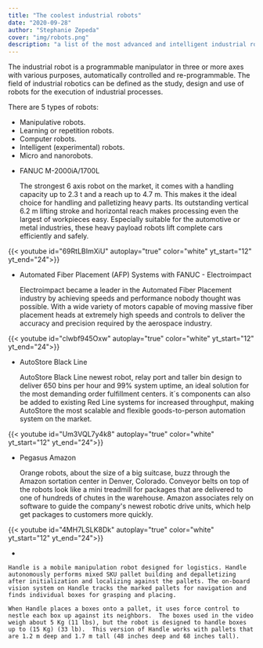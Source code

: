 ```yaml
---
title: "The coolest industrial robots"
date: "2020-09-28"
author: "Stephanie Zepeda"
cover: "img/robots.png"
description: "a list of the most advanced and intelligent industrial robots."
---
```




The industrial robot is a programmable manipulator in three or more axes with various purposes, automatically controlled and re-programmable. The field of industrial robotics can be defined as the study, design and use of robots for the execution of industrial processes.

There are 5 types of robots:

* Manipulative robots.
* Learning or repetition robots.
* Computer robots.
* Intelligent (experimental) robots.
* Micro and nanorobots.

- FANUC M-2000iA/1700L

    The strongest 6 axis robot on the market, it comes with a handling capacity up to 2.3 t and a reach up to 4.7 m. This makes it the ideal choice for handling and palletizing heavy parts. Its outstanding vertical 6.2 m lifting stroke and horizontal reach makes processing even the largest of workpieces easy. Especially suitable for the automotive or metal industries, these heavy payload robots lift complete cars efficiently and safely.

{{< youtube id="69RtLBImXiU" autoplay="true" color="white" yt_start="12" yt_end="24">}}

 - Automated Fiber Placement (AFP) Systems with FANUC - Electroimpact

    Electroimpact became a leader in the Automated Fiber Placement industry by achieving speeds and performance nobody thought was possible. With a wide variety of motors capable of moving massive fiber placement heads at extremely high speeds and controls to deliver the accuracy and precision required by the aerospace industry.

 {{< youtube id="clwbf945Oxw" autoplay="true" color="white" yt_start="12" yt_end="24">}}

 - AutoStore Black Line

    AutoStore Black Line newest robot, relay port and taller bin design to deliver 650 bins per hour and 99% system uptime, an ideal solution for the most demanding order fulfillment centers. it´s components can also be added to existing Red Line systems for increased throughput, making AutoStore the most scalable and flexible goods-to-person automation system on the market.

 {{< youtube id="Um3VQL7y4k8" autoplay="true" color="white" yt_start="12" yt_end="24">}}

 - Pegasus Amazon

    Orange robots, about the size of a big suitcase, buzz through the Amazon sortation center in Denver, Colorado. Conveyor belts on top of the robots look like a mini treadmill for packages that are delivered to one of hundreds of chutes in the warehouse. Amazon associates rely on software to guide the company's newest robotic drive units, which help get packages to customers more quickly.

 {{< youtube id="4MH7LSLK8Dk" autoplay="true" color="white" yt_start="12" yt_end="24">}}

 -  

    Handle is a mobile manipulation robot designed for logistics. Handle autonomously performs mixed SKU pallet building and depalletizing after initialization and localizing against the pallets. The on-board vision system on Handle tracks the marked pallets for navigation and finds individual boxes for grasping and placing.

    When Handle places a boxes onto a pallet, it uses force control to nestle each box up against its neighbors.  The boxes used in the video weigh about 5 Kg (11 lbs), but the robot is designed to handle boxes up to (15 Kg) (33 lb).  This version of Handle works with pallets that are 1.2 m deep and 1.7 m tall (48 inches deep and 68 inches tall).
